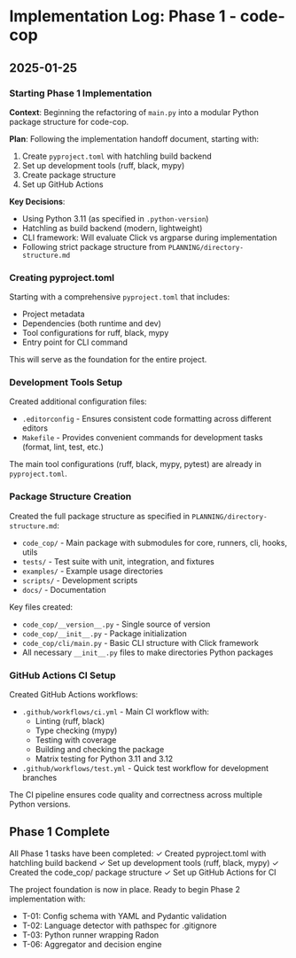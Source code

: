 # Implementation Log: Phase 1 - code-cop

## 2025-01-25

### Starting Phase 1 Implementation

**Context**: Beginning the refactoring of `main.py` into a modular Python package structure for code-cop.

**Plan**: Following the implementation handoff document, starting with:
1. Create `pyproject.toml` with hatchling build backend
2. Set up development tools (ruff, black, mypy)
3. Create package structure
4. Set up GitHub Actions

**Key Decisions**:
- Using Python 3.11 (as specified in `.python-version`)
- Hatchling as build backend (modern, lightweight)
- CLI framework: Will evaluate Click vs argparse during implementation
- Following strict package structure from `PLANNING/directory-structure.md`

### Creating pyproject.toml

Starting with a comprehensive `pyproject.toml` that includes:
- Project metadata
- Dependencies (both runtime and dev)
- Tool configurations for ruff, black, mypy
- Entry point for CLI command

This will serve as the foundation for the entire project.

### Development Tools Setup

Created additional configuration files:
- `.editorconfig` - Ensures consistent code formatting across different editors
- `Makefile` - Provides convenient commands for development tasks (format, lint, test, etc.)

The main tool configurations (ruff, black, mypy, pytest) are already in `pyproject.toml`.

### Package Structure Creation

Created the full package structure as specified in `PLANNING/directory-structure.md`:
- `code_cop/` - Main package with submodules for core, runners, cli, hooks, utils
- `tests/` - Test suite with unit, integration, and fixtures
- `examples/` - Example usage directories
- `scripts/` - Development scripts
- `docs/` - Documentation

Key files created:
- `code_cop/__version__.py` - Single source of version
- `code_cop/__init__.py` - Package initialization
- `code_cop/cli/main.py` - Basic CLI structure with Click framework
- All necessary `__init__.py` files to make directories Python packages

### GitHub Actions CI Setup

Created GitHub Actions workflows:
- `.github/workflows/ci.yml` - Main CI workflow with:
  - Linting (ruff, black)
  - Type checking (mypy)
  - Testing with coverage
  - Building and checking the package
  - Matrix testing for Python 3.11 and 3.12
- `.github/workflows/test.yml` - Quick test workflow for development branches

The CI pipeline ensures code quality and correctness across multiple Python versions.

## Phase 1 Complete

All Phase 1 tasks have been completed:
✓ Created pyproject.toml with hatchling build backend
✓ Set up development tools (ruff, black, mypy)
✓ Created the code_cop/ package structure
✓ Set up GitHub Actions for CI

The project foundation is now in place. Ready to begin Phase 2 implementation with:
- T-01: Config schema with YAML and Pydantic validation
- T-02: Language detector with pathspec for .gitignore
- T-03: Python runner wrapping Radon
- T-06: Aggregator and decision engine